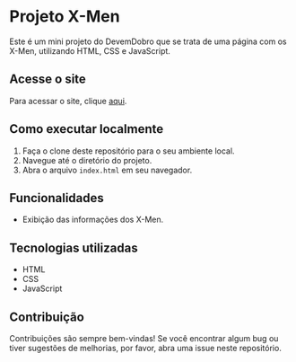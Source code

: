 # Projeto X-Men

Este é um mini projeto do DevemDobro que se trata de uma página com os X-Men, utilizando HTML, CSS e JavaScript.

## Acesse o site

Para acessar o site, clique [aqui](https://joeltonken.github.io/projeto-xmen/).

## Como executar localmente

1. Faça o clone deste repositório para o seu ambiente local.
2. Navegue até o diretório do projeto.
3. Abra o arquivo `index.html` em seu navegador.

## Funcionalidades

- Exibição das informações dos X-Men.

## Tecnologias utilizadas

- HTML
- CSS
- JavaScript

## Contribuição

Contribuições são sempre bem-vindas! Se você encontrar algum bug ou tiver sugestões de melhorias, por favor, abra uma issue neste repositório.